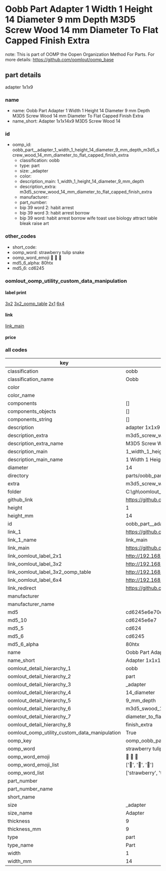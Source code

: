 # Oobb Part  Adapter 1 Width 1 Height 14 Diameter 9 mm Depth M3D5 Screw Wood 14 mm Diameter To Flat Capped Finish Extra  

note: This is part of OOMP the Oopen Organization Method For Parts. For more details: https://github.com/oomlout/oomp_base

##  part details
  



 adapter 1x1x9



### name
* name: Oobb Part  Adapter 1 Width 1 Height 14 Diameter 9 mm Depth M3D5 Screw Wood 14 mm Diameter To Flat Capped Finish Extra
* name_short: Adapter 1x1x14x9 M3D5 Screw Wood 14
### id
* oomp_id: oobb_part__adapter_1_width_1_height_14_diameter_9_mm_depth_m3d5_screw_wood_14_mm_diameter_to_flat_capped_finish_extra
  * classification: oobb
  * type: part
  * size: _adapter
  * color: 
  * description_main: 1_width_1_height_14_diameter_9_mm_depth
  * description_extra: m3d5_screw_wood_14_mm_diameter_to_flat_capped_finish_extra
  * manufacturer: 
  * part_number: 
  * bip 39 word 2: habit arrest
  * bip 39 word 3: habit arrest borrow
  * bip 39 word: habit arrest borrow wife toast use biology attract table bleak raise art

### other_codes
* short_code: 
* oomp_word: strawberry tulip snake
* oomp_word_emoji :strawberry: :tulip: :snake:
* md5_6_alpha: 80htx
* md5_6: cd6245






### oomlout_oomp_utility_custom_data_manipulation
#### label print
[3x2](http://192.168.1.245:1112/?label=oomp%2080htx)
[3x2_oomp_table](http://192.168.1.108:1112/?label=oomp%2080htx)
[2x1](http://192.168.1.242:1112/?label=oomp%2080htx)
[6x4](http://192.168.1.55:1112/?label=oomp%2080htx)    

#### link

[link_main](https://github.com/oomlout/oomlout_oobb_version_4_generated_parts/tree/main/navigation_oomp/oobb/part/_adapter/1_width_1_height_14_diameter_9_mm_depth/m3d5_screw_wood_14_mm_diameter_to_flat_capped_finish_extra/part)                              

#### price







### all codes 
| key | value |  
| --- | --- |  
| classification | oobb |  
| classification_name | Oobb |  
| color |  |  
| color_name |  |  
| components | [] |  
| components_objects | [] |  
| components_string | [] |  
| description |  adapter 1x1x9 |  
| description_extra | m3d5_screw_wood_14_mm_diameter_to_flat_capped_finish_extra |  
| description_extra_name | M3D5 Screw Wood 14 mm Diameter To Flat Capped Finish Extra |  
| description_main | 1_width_1_height_14_diameter_9_mm_depth |  
| description_main_name | 1 Width 1 Height 14 Diameter 9 mm Depth |  
| diameter | 14 |  
| directory | parts/oobb_part__adapter_1_width_1_height_14_diameter_9_mm_depth_m3d5_screw_wood_14_mm_diameter_to_flat_capped_finish_extra |  
| extra | m3d5_screw_wood_14_mm_diameter_to_flat_capped_finish |  
| folder | C:\gh\oomlout_oobb_version_4_generated_parts\parts\oobb_part__adapter_1_width_1_height_14_diameter_9_mm_depth_m3d5_screw_wood_14_mm_diameter_to_flat_capped_finish_extra |  
| github_link | https://github.com/oomlout/oomlout_oomp_part_src/tree/main/parts/oobb_part__adapter_1_width_1_height_14_diameter_9_mm_depth_m3d5_screw_wood_14_mm_diameter_to_flat_capped_finish_extra |  
| height | 1 |  
| height_mm | 14 |  
| id | oobb_part__adapter_1_width_1_height_14_diameter_9_mm_depth_m3d5_screw_wood_14_mm_diameter_to_flat_capped_finish_extra |  
| link_1 | https://github.com/oomlout/oomlout_oobb_version_4_generated_parts/tree/main/navigation_oomp/oobb/part/_adapter/1_width_1_height_14_diameter_9_mm_depth/m3d5_screw_wood_14_mm_diameter_to_flat_capped_finish_extra/part |  
| link_1_name | link_main |  
| link_main | https://github.com/oomlout/oomlout_oobb_version_4_generated_parts/tree/main/navigation_oomp/oobb/part/_adapter/1_width_1_height_14_diameter_9_mm_depth/m3d5_screw_wood_14_mm_diameter_to_flat_capped_finish_extra/part |  
| link_oomlout_label_2x1 | http://192.168.1.242:1112/?label=oomp%2080htx |  
| link_oomlout_label_3x2 | http://192.168.1.245:1112/?label=oomp%2080htx |  
| link_oomlout_label_3x2_oomp_table | http://192.168.1.108:1112/?label=oomp%2080htx |  
| link_oomlout_label_6x4 | http://192.168.1.55:1112/?label=oomp%2080htx |  
| link_redirect | https://github.com/oomlout/oomlout_oobb_version_4_generated_parts/tree/main/parts/oobb__adapter_01_01_14_09_ex_m3d5_screw_wood_14_mm_diameter_to_flat_capped_finish |  
| manufacturer |  |  
| manufacturer_name |  |  
| md5 | cd6245e6e70ec2cfbef18fae34031b41 |  
| md5_10 | cd6245e6e7 |  
| md5_5 | cd624 |  
| md5_6 | cd6245 |  
| md5_6_alpha | 80htx |  
| name | Oobb Part  Adapter 1 Width 1 Height 14 Diameter 9 mm Depth M3D5 Screw Wood 14 mm Diameter To Flat Capped Finish Extra |  
| name_short | Adapter 1x1x14x9 M3D5 Screw Wood 14 |  
| oomlout_detail_hierarchy_1 | oobb |  
| oomlout_detail_hierarchy_2 | part |  
| oomlout_detail_hierarchy_3 | _adapter |  
| oomlout_detail_hierarchy_4 | 14_diameter |  
| oomlout_detail_hierarchy_5 | 9_mm_depth |  
| oomlout_detail_hierarchy_6 | m3d5_swood_14_mm |  
| oomlout_detail_hierarchy_7 | diameter_to_flat_capped |  
| oomlout_detail_hierarchy_8 | finish_extra |  
| oomlout_oomp_utility_custom_data_manipulation | True |  
| oomp_key | oomp_oobb_part__adapter_1_width_1_height_14_diameter_9_mm_depth_m3d5_screw_wood_14_mm_diameter_to_flat_capped_finish_extra |  
| oomp_word | strawberry tulip snake |  
| oomp_word_emoji | :strawberry: :tulip: :snake: |  
| oomp_word_emoji_list | [':strawberry:', ':tulip:', ':snake:'] |  
| oomp_word_list | ['strawberry', 'tulip', 'snake'] |  
| part_number |  |  
| part_number_name |  |  
| short_name |  |  
| size | _adapter |  
| size_name |  Adapter |  
| thickness | 9 |  
| thickness_mm | 9 |  
| type | part |  
| type_name | Part |  
| width | 1 |  
| width_mm | 14 |  
